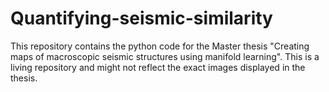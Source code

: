 # Quantifying-seismic-similarity

This repository contains the python code for the Master thesis "Creating maps of macroscopic seismic structures using manifold learning". This is a living repository and might not reflect the exact images displayed in the thesis.

